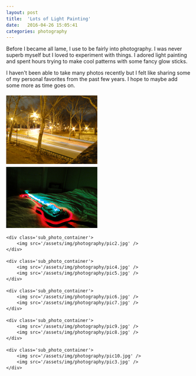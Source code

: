 ```yaml
---
layout: post
title:  'Lots of Light Painting'
date:   2016-04-26 15:05:41
categories: photography
---
```


Before I became all lame, I use to be fairly into photography. I was never superb myself but I loved to experiment with things. I adored light painting and spent hours trying to make cool patterns with some fancy glow sticks.

I haven't been able to take many photos recently but I felt like sharing some of my personal favorites from the past few years. I hope to maybe add some more as time goes on.

<style>
    .photo_container {
    }

    .photo_container img {
        margin: 0;
        padding: 5px 5px 0 0;
    }

    .sub_photo_container {
        width: 49%;
        display: inline-block;
        vertical-align: top;
    }

</style>

<div class='photo_container'>
    <div class='sub_photo_container'>
        <img src='/assets/img/photography/pic1.jpg' />
        <img src='/assets/img/photography/pic11.jpg' />
    </div>

    <div class='sub_photo_container'>
        <img src='/assets/img/photography/pic2.jpg' />
    </div>

    <div class='sub_photo_container'>
        <img src='/assets/img/photography/pic4.jpg' />
        <img src='/assets/img/photography/pic5.jpg' />
    </div>

    <div class='sub_photo_container'>
        <img src='/assets/img/photography/pic6.jpg' />
        <img src='/assets/img/photography/pic7.jpg' />
    </div>

    <div class='sub_photo_container'>
        <img src='/assets/img/photography/pic9.jpg' />
        <img src='/assets/img/photography/pic8.jpg' />
    </div>

    <div class='sub_photo_container'>
        <img src='/assets/img/photography/pic10.jpg' />
        <img src='/assets/img/photography/pic3.jpg' />
    </div>
</div>